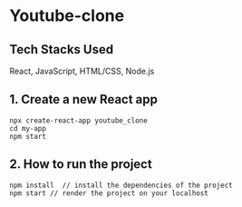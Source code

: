 # Youtube-clone

## Tech Stacks Used
React, JavaScript, HTML/CSS, Node.js

## 1. Create a new React app
```
npx create-react-app youtube_clone
cd my-app
npm start
```

## 2. How to run the project
```
npm install  // install the dependencies of the project
npm start // render the project on your localhost
```
